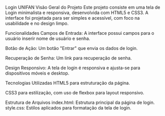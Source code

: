 Login UNIFAN
Visão Geral do Projeto
Este projeto consiste em uma tela de Login minimalista e responsiva, desenvolvida com HTML5 e CSS3. A interface foi projetada para ser simples e acessível, com foco na usabilidade e no design limpo.

Funcionalidades
Campos de Entrada: A interface possui campos para o usuário inserir nome de usuário e senha.

Botão de Ação: Um botão "Entrar" que envia os dados de login.

Recuperação de Senha: Um link para recuperação de senha.

Design Responsivo: A tela de login é responsiva e ajusta-se para dispositivos móveis e desktop.


Tecnologias Utilizadas
HTML5 para estruturação da página.

CSS3 para estilização, com uso de flexbox para layout responsivo.


Estrutura de Arquivos
index.html: Estrutura principal da página de login.
style.css: Estilos aplicados para formatação da tela de login.
